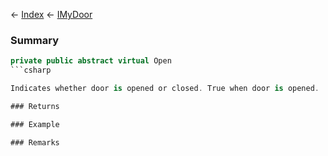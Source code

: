 ← [Index](Api-Index) ← [IMyDoor](Sandbox.ModAPI.Ingame.IMyDoor)

### Summary

```csharp
private public abstract virtual Open
```csharp

Indicates whether door is opened or closed. True when door is opened.

### Returns

### Example

### Remarks

